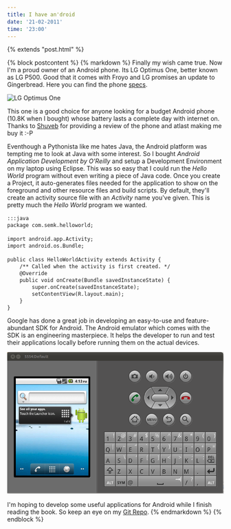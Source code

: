 ```yaml
---
title: I have an'droid
date: '21-02-2011'
time: '23:00'
---
```

{% extends "post.html" %}

{% block postcontent %}
{% markdown %}
Finally my wish came true. Now I'm a proud owner of an Android phone. Its LG Optimus One, better known as LG P500. Good that it comes with Froyo and LG promises an update to Gingerbread. Here you can find the phone [specs](http://www.gsmarena.com/lg_optimus_one_p500-3516.php).

![LG Optimus One](http://www.gadgetvenue.com/wp-content/uploads/2010/09/LG-optimus-one-300x300.jpg)

This one is a good choice for anyone looking for a budget Android phone (10.8K when I bought) whose battery lasts a complete day with internet on. Thanks to [Shuveb](http://binarykarma.org) for providing a review of the phone and atlast making me buy it :-P

Eventhough a Pythonista like me hates Java, the Android platform was tempting me to look at Java with some interest. So I bought *Android Application Development by O'Reilly* and setup a Development Environment on my laptop using Eclipse. This was so easy that I could run the *Hello World* program without even writing a piece of Java code. Once you create a Project, it auto-generates files needed for the application to show on the foreground and other resource files and build scripts. By default, they'll create an activity source file with an *Activity* name you've given. This is pretty much the *Hello World* program we wanted.

	:::java
	package com.semk.helloworld;

	import android.app.Activity;
	import android.os.Bundle;

	public class HelloWorldActivity extends Activity {
	    /** Called when the activity is first created. */
	    @Override
	    public void onCreate(Bundle savedInstanceState) {
	        super.onCreate(savedInstanceState);
	        setContentView(R.layout.main);
	    }
	}

Google has done a great job in developing an easy-to-use and feature-abundant SDK for Android. The Android emulator which comes with the SDK is an engineering masterpiece. It helps the developer to run and test their applications locally before running them on the actual devices.

![Android Emulator](/images/posts/2011-02-21-i-have-an-droid/emulator.png)

I'm hoping to develop some useful applications for Android while I finish reading the book. So keep an eye on my [Git Repo](http://github.com/semk).
{% endmarkdown %}
{% endblock %}